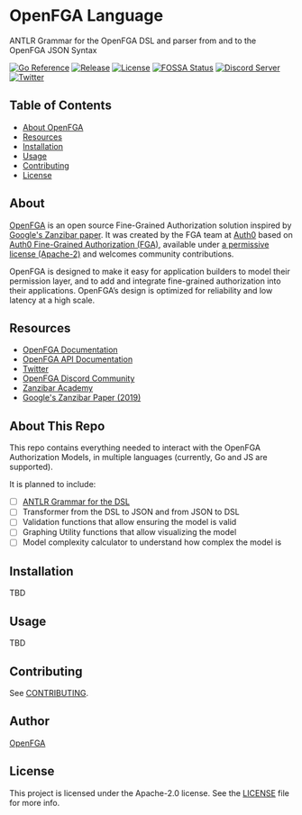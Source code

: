 # OpenFGA Language

ANTLR Grammar for the OpenFGA DSL and parser from and to the OpenFGA JSON Syntax

[![Go Reference](https://pkg.go.dev/badge/github.com/openfga/language.svg)](https://pkg.go.dev/github.com/openfga/language)
[![Release](https://img.shields.io/github/v/release/openfga/language?sort=semver&color=green)](https://github.com/openfga/language/releases)
[![License](https://img.shields.io/badge/License-Apache_2.0-blue.svg)](./LICENSE)
[![FOSSA Status](https://app.fossa.com/api/projects/git%2Bgithub.com%2Fopenfga%2Flanguage.svg?type=shield)](https://app.fossa.com/projects/git%2Bgithub.com%2Fopenfga%2Flanguage?ref=badge_shield)
[![Discord Server](https://img.shields.io/discord/759188666072825867?color=7289da&logo=discord "Discord Server")](https://discord.com/channels/759188666072825867/930524706854031421)
[![Twitter](https://img.shields.io/twitter/follow/openfga?color=%23179CF0&logo=twitter&style=flat-square "@openfga on Twitter")](https://twitter.com/openfga)

## Table of Contents
- [About OpenFGA](#about)
- [Resources](#resources)
- [Installation](#installation)
- [Usage](#usage)
- [Contributing](#contributing)
- [License](#license)


## About
[OpenFGA](https://openfga.dev) is an open source Fine-Grained Authorization solution inspired by [Google's Zanzibar paper](https://research.google/pubs/pub48190/). It was created by the FGA team at [Auth0](https://auth0.com) based on [Auth0 Fine-Grained Authorization (FGA)](https://fga.dev), available under [a permissive license (Apache-2)](https://github.com/openfga/rfcs/blob/main/LICENSE) and welcomes community contributions.

OpenFGA is designed to make it easy for application builders to model their permission layer, and to add and integrate fine-grained authorization into their applications. OpenFGA’s design is optimized for reliability and low latency at a high scale.

## Resources

- [OpenFGA Documentation](https://openfga.dev/docs)
- [OpenFGA API Documentation](https://openfga.dev/api/service)
- [Twitter](https://twitter.com/openfga)
- [OpenFGA Discord Community](https://discord.gg/8naAwJfWN6)
- [Zanzibar Academy](https://zanzibar.academy)
- [Google's Zanzibar Paper (2019)](https://research.google/pubs/pub48190/)

## About This Repo
This repo contains everything needed to interact with the OpenFGA Authorization Models, in multiple languages (currently, Go and JS are supported).

It is planned to include:
- [ ] [ANTLR Grammar for the DSL](./OpenFGA.g4)
- [ ] Transformer from the DSL to JSON and from JSON to DSL
- [ ] Validation functions that allow ensuring the model is valid
- [ ] Graphing Utility functions that allow visualizing the model
- [ ] Model complexity calculator to understand how complex the model is

## Installation
TBD

## Usage
TBD

## Contributing

See [CONTRIBUTING](https://github.com/openfga/.github/blob/main/CONTRIBUTING.md).

## Author

[OpenFGA](https://github.com/openfga)

## License

This project is licensed under the Apache-2.0 license. See the [LICENSE](https://github.com/openfga/cli/blob/main/LICENSE) file for more info.
